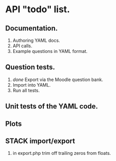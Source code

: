 # API "todo" list.

## Documentation.

1. Authoring YAML docs.
2. API calls.
3. Example questions in YAML format.

## Question tests.

1. _done_ Export via the Moodle question bank.
2. Import into YAML.
3. Run all tests.

## Unit tests of the YAML code.

## Plots

## STACK import/export

1. in export.php trim off trailing zeros from floats.